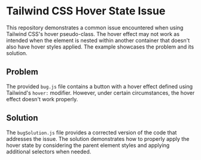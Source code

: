 # Tailwind CSS Hover State Issue

This repository demonstrates a common issue encountered when using Tailwind CSS's hover pseudo-class.  The hover effect may not work as intended when the element is nested within another container that doesn't also have hover styles applied.  The example showcases the problem and its solution.

## Problem
The provided `bug.js` file contains a button with a hover effect defined using Tailwind's `hover:` modifier. However, under certain circumstances, the hover effect doesn't work properly.

## Solution
The `bugSolution.js` file provides a corrected version of the code that addresses the issue. The solution demonstrates how to properly apply the hover state by considering the parent element styles and applying additional selectors when needed.
